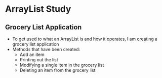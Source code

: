 # ArrayList Study

## Grocery List Application

- To get used to what an ArrayList is and how it operates, I am creating a grocery list application
- Methods that have been created:
   - Add an item
   - Printing out the list
   - Modifying a single item in the grocery list
   - Deleting an item from the grocery list
   